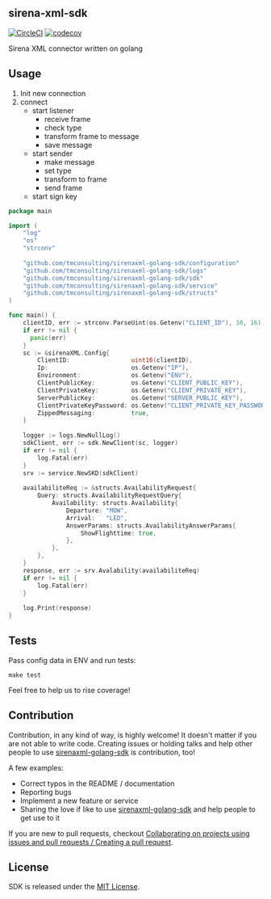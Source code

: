 sirena-xml-sdk
--------------

[![CircleCI](https://circleci.com/gh/tmconsulting/sirenaxml-golang-sdk.svg?style=shield)](https://circleci.com/gh/tmconsulting/sirenaxml-golang-sdk) [![codecov](https://codecov.io/gh/tmconsulting/sirenaxml-golang-sdk/graph/badge.svg)](https://codecov.io/gh/tmconsulting/sirenaxml-golang-sdk)

Sirena XML connector written on golang

## Usage

1. Init new connection
2. connect
    - start listener
        - receive frame
        - check type
        - transform frame to message
        - save message
    - start sender
        - make message
        - set type
        - transform to frame
        - send frame
    - start sign key

```go
package main

import (
	"log"
	"os"
	"strconv"
	
	"github.com/tmconsulting/sirenaxml-golang-sdk/configuration"
	"github.com/tmconsulting/sirenaxml-golang-sdk/logs"
	"github.com/tmconsulting/sirenaxml-golang-sdk/sdk"
	"github.com/tmconsulting/sirenaxml-golang-sdk/service"
	"github.com/tmconsulting/sirenaxml-golang-sdk/structs"
)

func main() {
	clientID, err := strconv.ParseUint(os.Getenv("CLIENT_ID"), 10, 16)
	if err != nil {
	  panic(err)
	}
	sc := &sirenaXML.Config{
		ClientID:                 uint16(clientID),
		Ip:                       os.Getenv("IP"),
		Environment:              os.Getenv("ENV"),
		ClientPublicKey:      	  os.Getenv("CLIENT_PUBLIC_KEY"),
		ClientPrivateKey:         os.Getenv("CLIENT_PRIVATE_KEY"),
		ServerPublicKey:          os.Getenv("SERVER_PUBLIC_KEY"),
		ClientPrivateKeyPassword: os.Getenv("CLIENT_PRIVATE_KEY_PASSWORD"),
		ZippedMessaging:          true,
	}
  
	logger := logs.NewNullLog()
	sdkClient, err := sdk.NewClient(sc, logger)
	if err != nil {
		log.Fatal(err)
	}
	srv := service.NewSKD(sdkClient)
	
	availabiliteReq := &structs.AvailabilityRequest{
		Query: structs.AvailabilityRequestQuery{
			Availability: structs.Availability{
				Departure: "MOW",
				Arrival:   "LED",
				AnswerParams: structs.AvailabilityAnswerParams{
					ShowFlighttime: true,
				},
			},
		},
	}
	response, err := srv.Avalability(availabiliteReq)
	if err != nil {
		log.Fatal(err)
	}
	
	log.Print(response)
}
```

## Tests

Pass config data in ENV and run tests:

	make test

Feel free to help us to rise coverage!

## Contribution

Contribution, in any kind of way, is highly welcome!
It doesn't matter if you are not able to write code.
Creating issues or holding talks and help other people to use 
[sirenaxml-golang-sdk](https://github.com/tmconsulting/sirenaxml-golang-sdk) is contribution, too!

A few examples:

* Correct typos in the README / documentation
* Reporting bugs
* Implement a new feature or service
* Sharing the love if like to use [sirenaxml-golang-sdk](https://github.com/tmconsulting/sirenaxml-golang-sdk) and help people 
to get use to it

If you are new to pull requests, checkout [Collaborating on projects using issues and pull requests / Creating a pull request](https://help.github.com/articles/creating-a-pull-request/).

## License

SDK is released under the [MIT License](./LICENSE).